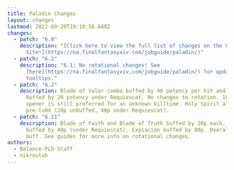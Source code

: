 ```yaml
---
title: Paladin Changes
layout: changes
lastmod: 2022-09-20T19:19:56.648Z
changes:
  - patch: "6.0"
    description: "[Click here to view the full list of changes on the Official
      Site!](https://na.finalfantasyxiv.com/jobguide/paladin/)"
  - patch: "6.1"
    description: "6.1: No rotational changes! See
      [here](https://na.finalfantasyxiv.com/jobguide/paladin/) for updated
      tooltips."
  - patch: "6.2"
    description: Blade of Valor combo buffed by 40 potency per hit and Holy Spirit
      buffed by 20 potency under Requiescat. No changes to rotation. 18s prepull
      opener is still preferred for an unknown killtime. Holy Spirit also buffed
      pre-lv84 (20p unbuffed, 40p under Requiescat).
  - patch: "6.21"
    description: Blade of Faith and Blade of Truth buffed by 20p each. Holy Spirit
      buffed by 40p (under Requiescat). Expiacion buffed by 80p. Overall a ~2.7%
      buff. See guides for more info on rotational changes.
authors:
  - Balance-PLD-Staff
  - nikroulah
---
```

